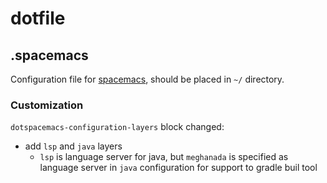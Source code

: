 # dotfile

## .spacemacs

Configuration file for [spacemacs](https://spacemacs.org), should be placed in `~/` directory.

### Customization

`dotspacemacs-configuration-layers` block changed:

- add `lsp` and `java` layers
  - `lsp` is language server for java, but `meghanada` is specified as language server in `java` configuration for support to gradle buil tool

